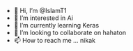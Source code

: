 - 👋 Hi, I’m @IslamT1
- 👀 I’m interested in Ai
- 🌱 I’m currently learning Keras
- 💞️ I’m looking to collaborate on hahaton
- 📫 How to reach me ... nikak

<!---
IslamT1/IslamT1 is a ✨ special ✨ repository because its `README.md` (this file) appears on your GitHub profile.
You can click the Preview link to take a look at your changes.
--->
